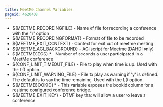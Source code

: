 ```yaml
---
title: MeetMe Channel Variables
pageid: 4620408
---
```


* ${MEETME\_RECORDINGFILE} - Name of file for recording a conference with the "r" option
* ${MEETME\_RECORDINGFORMAT} - Format of file to be recorded
* ${MEETME\_EXIT\_CONTEXT} - Context for exit out of meetme meeting
* ${MEETME\_AGI\_BACKGROUND} - AGI script for Meetme (DAHDI only)
* ${MEETMESECS} \* - Number of seconds a user participated in a MeetMe conference
* ${CONF\_LIMIT\_TIMEOUT\_FILE} - File to play when time is up. Used with the L() option.
* ${CONF\_LIMIT\_WARNING\_FILE} - File to play as warning if 'y' is defined. The default is to say the time remaining. Used with the L() option.
* ${MEETMEBOOKID} \* - This variable exposes the bookid column for a realtime configured conference bridge.
* ${MEETME\_EXIT\_KEY} - DTMF key that will allow a user to leave a conference
